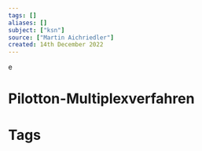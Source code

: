 ```yaml
---
tags: []
aliases: []
subject: ["ksn"]
source: ["Martin Aichriedler"]
created: 14th December 2022
---
```

e

# Pilotton-Multiplexverfahren

# Tags